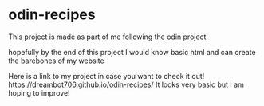 # odin-recipes

This project is made as part of me following the odin project 

hopefully by the end of this project I would know basic html and can create the barebones of my website

Here is a link to my project in case you want to check it out!
https://dreambot706.github.io/odin-recipes/
It looks very basic but I am hoping to improve!

